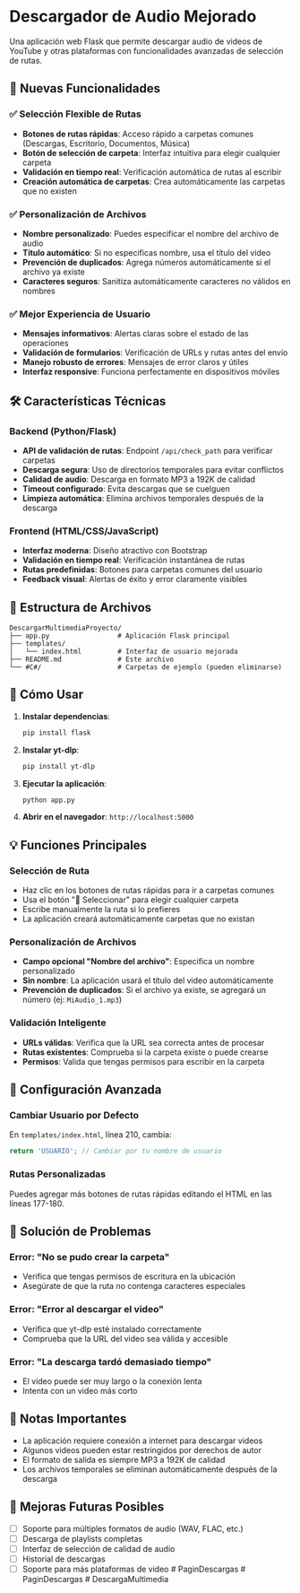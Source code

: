 # Descargador de Audio Mejorado

Una aplicación web Flask que permite descargar audio de videos de YouTube y otras plataformas con funcionalidades avanzadas de selección de rutas.

## 🚀 Nuevas Funcionalidades

### ✅ Selección Flexible de Rutas
- **Botones de rutas rápidas**: Acceso rápido a carpetas comunes (Descargas, Escritorio, Documentos, Música)
- **Botón de selección de carpeta**: Interfaz intuitiva para elegir cualquier carpeta
- **Validación en tiempo real**: Verificación automática de rutas al escribir
- **Creación automática de carpetas**: Crea automáticamente las carpetas que no existen

### ✅ Personalización de Archivos
- **Nombre personalizado**: Puedes especificar el nombre del archivo de audio
- **Título automático**: Si no especificas nombre, usa el título del video
- **Prevención de duplicados**: Agrega números automáticamente si el archivo ya existe
- **Caracteres seguros**: Sanitiza automáticamente caracteres no válidos en nombres

### ✅ Mejor Experiencia de Usuario
- **Mensajes informativos**: Alertas claras sobre el estado de las operaciones
- **Validación de formularios**: Verificación de URLs y rutas antes del envío
- **Manejo robusto de errores**: Mensajes de error claros y útiles
- **Interfaz responsive**: Funciona perfectamente en dispositivos móviles

## 🛠️ Características Técnicas

### Backend (Python/Flask)
- **API de validación de rutas**: Endpoint `/api/check_path` para verificar carpetas
- **Descarga segura**: Uso de directorios temporales para evitar conflictos
- **Calidad de audio**: Descarga en formato MP3 a 192K de calidad
- **Timeout configurado**: Evita descargas que se cuelguen
- **Limpieza automática**: Elimina archivos temporales después de la descarga

### Frontend (HTML/CSS/JavaScript)
- **Interfaz moderna**: Diseño atractivo con Bootstrap
- **Validación en tiempo real**: Verificación instantánea de rutas
- **Rutas predefinidas**: Botones para carpetas comunes del usuario
- **Feedback visual**: Alertas de éxito y error claramente visibles

## 📁 Estructura de Archivos

```
DescargarMultimediaProyecto/
├── app.py                 # Aplicación Flask principal
├── templates/
│   └── index.html         # Interfaz de usuario mejorada
├── README.md              # Este archivo
└── #C#/                   # Carpetas de ejemplo (pueden eliminarse)
```

## 🚀 Cómo Usar

1. **Instalar dependencias**:
   ```bash
   pip install flask
   ```

2. **Instalar yt-dlp**:
   ```bash
   pip install yt-dlp
   ```

3. **Ejecutar la aplicación**:
   ```bash
   python app.py
   ```

4. **Abrir en el navegador**: `http://localhost:5000`

## 💡 Funciones Principales

### Selección de Ruta
- Haz clic en los botones de rutas rápidas para ir a carpetas comunes
- Usa el botón "📁 Seleccionar" para elegir cualquier carpeta
- Escribe manualmente la ruta si lo prefieres
- La aplicación creará automáticamente carpetas que no existan

### Personalización de Archivos
- **Campo opcional "Nombre del archivo"**: Especifica un nombre personalizado
- **Sin nombre**: La aplicación usará el título del video automáticamente
- **Prevención de duplicados**: Si el archivo ya existe, se agregará un número (ej: `MiAudio_1.mp3`)

### Validación Inteligente
- **URLs válidas**: Verifica que la URL sea correcta antes de procesar
- **Rutas existentes**: Comprueba si la carpeta existe o puede crearse
- **Permisos**: Valida que tengas permisos para escribir en la carpeta

## 🔧 Configuración Avanzada

### Cambiar Usuario por Defecto
En `templates/index.html`, línea 210, cambia:
```javascript
return 'USUARIO'; // Cambiar por tu nombre de usuario
```

### Rutas Personalizadas
Puedes agregar más botones de rutas rápidas editando el HTML en las líneas 177-180.

## 🐛 Solución de Problemas

### Error: "No se pudo crear la carpeta"
- Verifica que tengas permisos de escritura en la ubicación
- Asegúrate de que la ruta no contenga caracteres especiales

### Error: "Error al descargar el video"
- Verifica que yt-dlp esté instalado correctamente
- Comprueba que la URL del video sea válida y accesible

### Error: "La descarga tardó demasiado tiempo"
- El video puede ser muy largo o la conexión lenta
- Intenta con un video más corto

## 📝 Notas Importantes

- La aplicación requiere conexión a internet para descargar videos
- Algunos videos pueden estar restringidos por derechos de autor
- El formato de salida es siempre MP3 a 192K de calidad
- Los archivos temporales se eliminan automáticamente después de la descarga

## 🔄 Mejoras Futuras Posibles

- [ ] Soporte para múltiples formatos de audio (WAV, FLAC, etc.)
- [ ] Descarga de playlists completas
- [ ] Interfaz de selección de calidad de audio
- [ ] Historial de descargas
- [ ] Soporte para más plataformas de video
#   P a g i n D e s c a r g a s 
 
 
#   P a g i n D e s c a r g a s  
 #   D e s c a r g a M u l t i m e d i a  
 